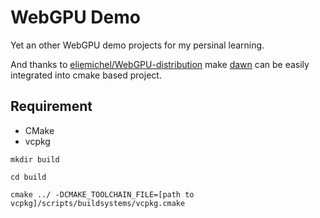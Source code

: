 # WebGPU Demo

Yet an other WebGPU demo projects for my persinal learning.

And thanks to [eliemichel/WebGPU-distribution](https://github.com/eliemichel/WebGPU-distribution) make [dawn](https://dawn.googlesource.com/dawn) can be easily integrated into cmake based project.

## Requirement

- CMake
- vcpkg

```
mkdir build

cd build

cmake ../ -DCMAKE_TOOLCHAIN_FILE=[path to vcpkg]/scripts/buildsystems/vcpkg.cmake
```
